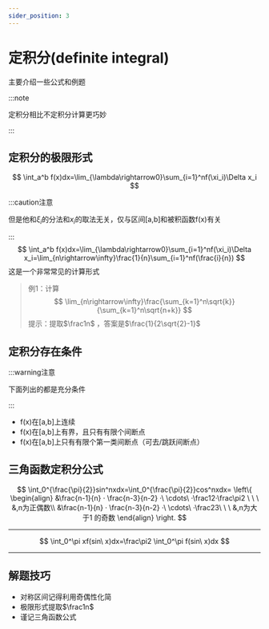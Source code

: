 ```yaml
---
sider_position: 3
---
```

# 定积分(definite integral)

主要介绍一些公式和例题

:::note 

定积分相比不定积分计算更巧妙

:::

## 定积分的极限形式

$$
\int_a^b f(x)dx=\lim_{\lambda\rightarrow0}\sum_{i=1}^nf(\xi_i)\Delta x_i
$$

:::caution注意

但是他和$\xi_i$的分法和$x_i$的取法无关，仅与区间[a,b]和被积函数f(x)有关

:::
$$
\int_a^b f(x)dx=\lim_{\lambda\rightarrow0}\sum_{i=1}^nf(\xi_i)\Delta x_i=\lim_{n\rightarrow\infty}\frac{1}{n}\sum_{i=1}^nf(\frac{i}{n})
$$
这是一个非常常见的计算形式

> 例1：计算
> $$
> \lim_{n\rightarrow\infty}\frac{\sum_{k=1}^n\sqrt{k}}{\sum_{k=1}^n\sqrt{n+k}}
> $$
> 提示：提取$\frac1n$ ，答案是$\frac{1}{2\sqrt{2}-1}$

## 定积分存在条件

:::warning注意

下面列出的都是充分条件

:::

- f(x)在[a,b]上连续
- f(x)在[a,b]上有界，且只有有限个间断点
- f(x)在[a,b]上只有有限个第一类间断点（可去/跳跃间断点）

## 三角函数定积分公式

$$
\int_0^{\frac{\pi}{2}}sin^nxdx=\int_0^{\frac{\pi}{2}}cos^nxdx=
\left\{ 
\begin{align} 
&\frac{n-1}{n} · \frac{n-3}{n-2} ·\ \cdots\ 	·\frac12·\frac\pi2  \ \ \ &,n为正偶数\\
&\frac{n-1}{n} · \frac{n-3}{n-2} ·\ \cdots\ 	·\frac23\ \ \ &,n为大于1 的奇数
\end{align}
\right.
$$

---

$$
\int_0^\pi xf(sin\ x)dx=\frac\pi2 \int_0^\pi f(sin\ x)dx
$$

---

## 解题技巧

- 对称区间记得利用奇偶性化简
- 极限形式提取$\frac1n$
- 谨记三角函数公式

